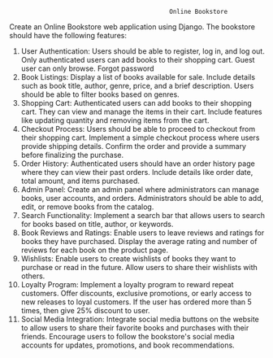                                                 Online Bookstore
Create an Online Bookstore web application using Django. The bookstore should have the following features:
1. User Authentication:
        Users should be able to register, log in, and log out.
        Only authenticated users can add books to their shopping cart.
        Guest user can only browse.
        Forgot password
2. Book Listings:
        Display a list of books available for sale. Include details such as book title, author, genre,
        price, and a brief description. Users should be able to filter books based on genres.
3. Shopping Cart:
        Authenticated users can add books to their shopping cart. They can view and manage the
        items in their cart. Include features like updating quantity and removing items from the cart.
4. Checkout Process:
        Users should be able to proceed to checkout from their shopping cart. Implement a simple
        checkout process where users provide shipping details. Confirm the order and provide a
        summary before finalizing the purchase.
5. Order History:
        Authenticated users should have an order history page where they can view their past orders.
        Include details like order date, total amount, and items purchased.
6. Admin Panel:
        Create an admin panel where administrators can manage books, user accounts, and orders.
        Administrators should be able to add, edit, or remove books from the catalog.
7. Search Functionality:
        Implement a search bar that allows users to search for books based on title, author, or
        keywords.
8. Book Reviews and Ratings:
        Enable users to leave reviews and ratings for books they have purchased.
        Display the average rating and number of reviews for each book on the product page.
9. Wishlists:
        Enable users to create wishlists of books they want to purchase or read in the future.
        Allow users to share their wishlists with others.
10. Loyalty Program:
        Implement a loyalty program to reward repeat customers.
        Offer discounts, exclusive promotions, or early access to new releases to loyal customers.
        If the user has ordered more than 5 times, then give 25% discount to user.
11. Social Media Integration:
        Integrate social media buttons on the website to allow users to share their favorite books and purchases with their friends.
        Encourage users to follow the bookstore's social media accounts for updates, promotions, and book recommendations.